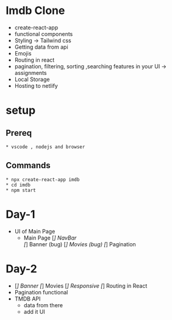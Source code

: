 # Imdb Clone

* create-react-app
* functional components
* Styling  -> Tailwind css
* Getting data from api
* Emojis
* Routing in react
* pagination, filtering, sorting ,searching features in your UI -> assignments
* Local Storage
* Hosting to netlify

# setup

## Prereq

    * vscode , nodejs and browser

## Commands
    * npx create-react-app imdb
    * cd imdb
    * npm start

# Day-1
* UI of Main Page
  * Main Page
    [*] NavBar   
    [*] Banner  (bug)
   [*] Movies  (bug)
  [*] Pagination

# Day-2
* <!-- Improve  -->
  [*] Banner 
  [*] Movies 
[*] Responsive
[*] Routing in React  
* Pagination functional 
* TMDB API 
  * data from there 
  * add it UI


